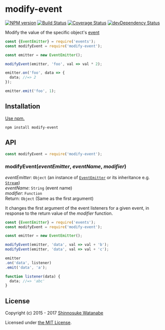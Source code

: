 # modify-event

[![NPM version](https://img.shields.io/npm/v/modify-event.svg)](https://www.npmjs.com/package/modify-event)
[![Build Status](https://travis-ci.org/shinnn/modify-event.svg?branch=master)](https://travis-ci.org/shinnn/modify-event)
[![Coverage Status](https://img.shields.io/coveralls/shinnn/modify-event.svg)](https://coveralls.io/r/shinnn/modify-event)
[![devDependency Status](https://david-dm.org/shinnn/modify-event/dev-status.svg)](https://david-dm.org/shinnn/modify-event#info=devDependencies)

Modify the value of the specific object's [event](https://nodejs.org/api/events.html)

```javascript
const {EventEmitter} = require('events');
const modifyEvent = require('modify-event');

const emitter = new EventEmitter();

modifyEvent(emitter, 'foo', val => val * 2);

emitter.on('foo', data => {
  data; //=> 2
});

emitter.emit('foo', 1);
```

## Installation

[Use npm.](https://docs.npmjs.com/cli/install)

```
npm install modify-event
```

## API

```javascript
const modifyEvent = require('modify-event');
```

### modifyEvent(*eventEmitter*, *eventName*, *modifier*)

*eventEmitter*: `Object` (an instance of [`EventEmitter`](https://nodejs.org/api/events.html#events_class_events_eventemitter) or its inheritance e.g. [`Stream`](https://nodejs.org/api/stream.html#stream_stream))  
*eventName*: `String` (event name)  
*modifier*: `Function`  
Return: `Object` (Same as the first argument)

It changes the first argument of the event listeners for a given event, in response to the return value of the *modifier* function.

```javascript
const {EventEmitter} = require('events');
const modifyEvent = require('modify-event');

const emitter = new EventEmitter();

modifyEvent(emitter, 'data', val => val + 'b');
modifyEvent(emitter, 'data', val => val + 'c');

emitter
.on('data', listener)
.emit('data', 'a');

function listener(data) {
  data; //=> 'abc'
}
```

## License

Copyright (c) 2015 - 2017 [Shinnosuke Watanabe](https://github.com/shinnn)

Licensed under [the MIT License](./LICENSE).
